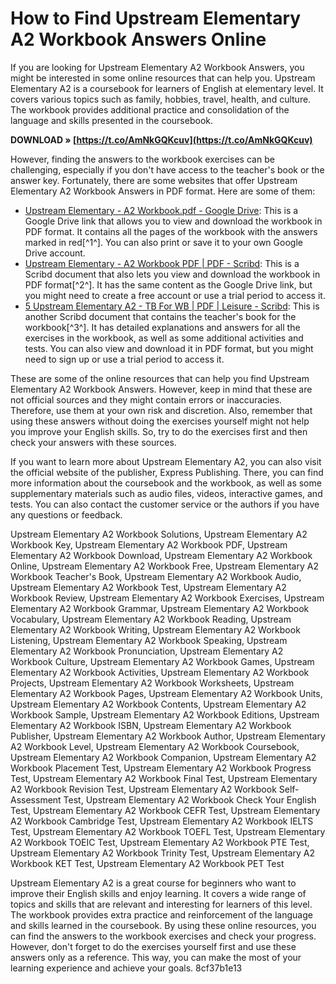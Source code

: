 # How to Find Upstream Elementary A2 Workbook Answers Online
 
If you are looking for Upstream Elementary A2 Workbook Answers, you might be interested in some online resources that can help you. Upstream Elementary A2 is a coursebook for learners of English at elementary level. It covers various topics such as family, hobbies, travel, health, and culture. The workbook provides additional practice and consolidation of the language and skills presented in the coursebook.
 
**DOWNLOAD » [https://t.co/AmNkGQKcuv](https://t.co/AmNkGQKcuv)**


 
However, finding the answers to the workbook exercises can be challenging, especially if you don't have access to the teacher's book or the answer key. Fortunately, there are some websites that offer Upstream Elementary A2 Workbook Answers in PDF format. Here are some of them:
 
- [Upstream Elementary - A2 Workbook.pdf - Google Drive](https://docs.google.com/file/d/0B-Xrr35sjKbNanZCV1dyQmcyYW8/view): This is a Google Drive link that allows you to view and download the workbook in PDF format. It contains all the pages of the workbook with the answers marked in red[^1^]. You can also print or save it to your own Google Drive account.
- [Upstream Elementary - A2 Workbook PDF | PDF - Scribd](https://www.scribd.com/document/352550244/Upstream-Elementary-A2-Workbook-pdf): This is a Scribd document that also lets you view and download the workbook in PDF format[^2^]. It has the same content as the Google Drive link, but you might need to create a free account or use a trial period to access it.
- [5 Upstream Elementary A2 - TB For WB | PDF | Leisure - Scribd](https://www.scribd.com/document/360473351/5-Upstream-Elementary-A2-TB-for-WB): This is another Scribd document that contains the teacher's book for the workbook[^3^]. It has detailed explanations and answers for all the exercises in the workbook, as well as some additional activities and tests. You can also view and download it in PDF format, but you might need to sign up or use a trial period to access it.

These are some of the online resources that can help you find Upstream Elementary A2 Workbook Answers. However, keep in mind that these are not official sources and they might contain errors or inaccuracies. Therefore, use them at your own risk and discretion. Also, remember that using these answers without doing the exercises yourself might not help you improve your English skills. So, try to do the exercises first and then check your answers with these sources.
  
If you want to learn more about Upstream Elementary A2, you can also visit the official website of the publisher, Express Publishing. There, you can find more information about the coursebook and the workbook, as well as some supplementary materials such as audio files, videos, interactive games, and tests. You can also contact the customer service or the authors if you have any questions or feedback.
 
Upstream Elementary A2 Workbook Solutions,  Upstream Elementary A2 Workbook Key,  Upstream Elementary A2 Workbook PDF,  Upstream Elementary A2 Workbook Download,  Upstream Elementary A2 Workbook Online,  Upstream Elementary A2 Workbook Free,  Upstream Elementary A2 Workbook Teacher's Book,  Upstream Elementary A2 Workbook Audio,  Upstream Elementary A2 Workbook Test,  Upstream Elementary A2 Workbook Review,  Upstream Elementary A2 Workbook Exercises,  Upstream Elementary A2 Workbook Grammar,  Upstream Elementary A2 Workbook Vocabulary,  Upstream Elementary A2 Workbook Reading,  Upstream Elementary A2 Workbook Writing,  Upstream Elementary A2 Workbook Listening,  Upstream Elementary A2 Workbook Speaking,  Upstream Elementary A2 Workbook Pronunciation,  Upstream Elementary A2 Workbook Culture,  Upstream Elementary A2 Workbook Games,  Upstream Elementary A2 Workbook Activities,  Upstream Elementary A2 Workbook Projects,  Upstream Elementary A2 Workbook Worksheets,  Upstream Elementary A2 Workbook Pages,  Upstream Elementary A2 Workbook Units,  Upstream Elementary A2 Workbook Contents,  Upstream Elementary A2 Workbook Sample,  Upstream Elementary A2 Workbook Editions,  Upstream Elementary A2 Workbook ISBN,  Upstream Elementary A2 Workbook Publisher,  Upstream Elementary A2 Workbook Author,  Upstream Elementary A2 Workbook Level,  Upstream Elementary A2 Workbook Coursebook,  Upstream Elementary A2 Workbook Companion,  Upstream Elementary A2 Workbook Placement Test,  Upstream Elementary A2 Workbook Progress Test,  Upstream Elementary A2 Workbook Final Test,  Upstream Elementary A2 Workbook Revision Test,  Upstream Elementary A2 Workbook Self-Assessment Test,  Upstream Elementary A2 Workbook Check Your English Test,  Upstream Elementary A2 Workbook CEFR Test,  Upstream Elementary A2 Workbook Cambridge Test,  Upstream Elementary A2 Workbook IELTS Test,  Upstream Elementary A2 Workbook TOEFL Test,  Upstream Elementary A2 Workbook TOEIC Test,  Upstream Elementary A2 Workbook PTE Test,  Upstream Elementary A2 Workbook Trinity Test,  Upstream Elementary A2 Workbook KET Test,  Upstream Elementary A2 Workbook PET Test
 
Upstream Elementary A2 is a great course for beginners who want to improve their English skills and enjoy learning. It covers a wide range of topics and skills that are relevant and interesting for learners of this level. The workbook provides extra practice and reinforcement of the language and skills learned in the coursebook. By using these online resources, you can find the answers to the workbook exercises and check your progress. However, don't forget to do the exercises yourself first and use these answers only as a reference. This way, you can make the most of your learning experience and achieve your goals.
 8cf37b1e13
 
